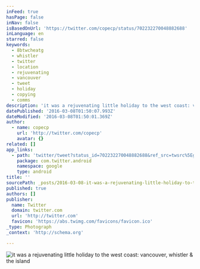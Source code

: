 ```yaml
---
inFeed: true
hasPage: false
inNav: false
isBasedOnUrl: 'https://twitter.com/copecp/status/702232270048882688'
inLanguage: en
starred: false
keywords:
  - 8btwcheatg
  - whistler
  - twitter
  - location
  - rejuvenating
  - vancouver
  - tweet
  - holiday
  - copying
  - comms
description: 'it was a rejuvenating little holiday to the west coast: vancouver, whistler & the island'
datePublished: '2016-03-08T01:50:07.993Z'
dateModified: '2016-03-08T01:50:01.369Z'
author:
  - name: copecp
    url: 'http://twitter.com/copecp'
    avatar: {}
related: []
app_links:
  - path: 'twitter/tweet?status_id=702232270048882688&ref_src=twsrc%5Egoogle%7Ctwcamp%5Eandroidseo%7Ctwgr%5Estatus%7Ctwterm%5E702232270048882688'
    package: com.twitter.android
    namespace: google
    type: android
title: ''
sourcePath: _posts/2016-03-08-it-was-a-rejuvenating-little-holiday-to-the-west-coast-vanc.md
published: true
authors: []
publisher:
  name: Twitter
  domain: twitter.com
  url: 'http://twitter.com'
  favicon: 'https://abs.twimg.com/favicons/favicon.ico'
_type: Photograph
_context: 'http://schema.org'

---
```

![it was a rejuvenating little holiday to the west coast&colon; vancouver&comma; whistler & the island](https://pbs.twimg.com/media/Cb7UOEEUMAA6UZQ.jpg:large)